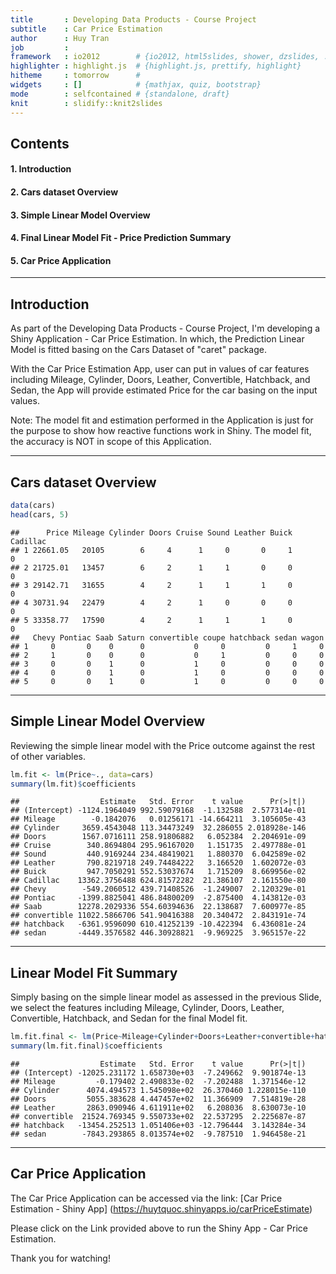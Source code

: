 ```yaml
---
title       : Developing Data Products - Course Project
subtitle    : Car Price Estimation
author      : Huy Tran
job         : 
framework   : io2012        # {io2012, html5slides, shower, dzslides, ...}
highlighter : highlight.js  # {highlight.js, prettify, highlight}
hitheme     : tomorrow      # 
widgets     : []            # {mathjax, quiz, bootstrap}
mode        : selfcontained # {standalone, draft}
knit        : slidify::knit2slides
---
```


## Contents

#### 1. Introduction
#### 2. Cars dataset Overview
#### 3. Simple Linear Model Overview
#### 4. Final Linear Model Fit - Price Prediction Summary
#### 5. Car Price Application

---

## Introduction

As part of the Developing Data Products - Course Project, I'm developing a Shiny Application - Car Price Estimation. In which, the Prediction Linear Model is fitted basing on the Cars Dataset of "caret" package. 

With the Car Price Estimation App, user can put in values of car features including Mileage, Cylinder, Doors, Leather, Convertible, Hatchback, and Sedan, the App will provide estimated Price for the car basing on the input values.

Note: The model fit and estimation performed in the Application is just for the purpose to show how reactive functions work in Shiny. The model fit, the accuracy is NOT in scope of this Application.

---

## Cars dataset Overview




```r
data(cars)
head(cars, 5)
```

```
##      Price Mileage Cylinder Doors Cruise Sound Leather Buick Cadillac
## 1 22661.05   20105        6     4      1     0       0     1        0
## 2 21725.01   13457        6     2      1     1       0     0        0
## 3 29142.71   31655        4     2      1     1       1     0        0
## 4 30731.94   22479        4     2      1     0       0     0        0
## 5 33358.77   17590        4     2      1     1       1     0        0
##   Chevy Pontiac Saab Saturn convertible coupe hatchback sedan wagon
## 1     0       0    0      0           0     0         0     1     0
## 2     1       0    0      0           0     1         0     0     0
## 3     0       0    1      0           1     0         0     0     0
## 4     0       0    1      0           1     0         0     0     0
## 5     0       0    1      0           1     0         0     0     0
```


--- 
## Simple Linear Model Overview
Reviewing the simple linear model with the Price outcome against the rest of other variables.

```r
lm.fit <- lm(Price~., data=cars)
summary(lm.fit)$coefficients
```

```
##                  Estimate   Std. Error    t value      Pr(>|t|)
## (Intercept) -1124.1964049 992.59079168  -1.132588  2.577314e-01
## Mileage        -0.1842076   0.01256171 -14.664211  3.105605e-43
## Cylinder     3659.4543048 113.34473249  32.286055 2.018928e-146
## Doors        1567.0716111 258.91806882   6.052384  2.204691e-09
## Cruise        340.8694804 295.96167020   1.151735  2.497788e-01
## Sound         440.9169244 234.48419021   1.880370  6.042589e-02
## Leather       790.8219718 249.74484222   3.166520  1.602072e-03
## Buick         947.7050291 552.53037674   1.715209  8.669956e-02
## Cadillac    13362.3756488 624.81572282  21.386107  2.161550e-80
## Chevy        -549.2060512 439.71408526  -1.249007  2.120329e-01
## Pontiac     -1399.8825041 486.84800209  -2.875400  4.143812e-03
## Saab        12278.2029336 554.60394636  22.138687  7.600977e-85
## convertible 11022.5866706 541.90416388  20.340472  2.843191e-74
## hatchback   -6361.9596090 610.41252139 -10.422394  6.436081e-24
## sedan       -4449.3576582 446.30928821  -9.969225  3.965157e-22
```

---

## Linear Model Fit Summary

Simply basing on the simple linear model as assessed in the previous Slide, we select the features including Mileage, Cylinder, Doors, Leather, Convertible, Hatchback, and Sedan for the final Model fit. 


```r
lm.fit.final <- lm(Price~Mileage+Cylinder+Doors+Leather+convertible+hatchback+sedan, data=cars)
summary(lm.fit.final)$coefficients
```

```
##                  Estimate   Std. Error    t value      Pr(>|t|)
## (Intercept) -12025.231172 1.658730e+03  -7.249662  9.901874e-13
## Mileage         -0.179402 2.490833e-02  -7.202488  1.371546e-12
## Cylinder      4074.494573 1.545098e+02  26.370460 1.228015e-110
## Doors         5055.383628 4.447457e+02  11.366909  7.514819e-28
## Leather       2863.090946 4.611911e+02   6.208036  8.630073e-10
## convertible  21524.769345 9.550733e+02  22.537295  2.225687e-87
## hatchback   -13454.252513 1.051406e+03 -12.796444  3.143284e-34
## sedan        -7843.293865 8.013574e+02  -9.787510  1.946458e-21
```

---

## Car Price Application

The Car Price Application can be accessed via the link: [Car Price Estimation - Shiny App] (https://huytquoc.shinyapps.io/carPriceEstimate)

Please click on the Link provided above to run the Shiny App - Car Price Estimation.

Thank you for watching!

